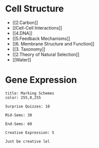 # Cell Structure

- [[2.Carbon]]
- [[Cell-Cell Interactions]]
- [[4.DNA]]
- [[5.Feedback Mechanisms]]
- [[6. Membrane Structure and Function]]
- [[3. Taxonomy]]
- [[2.Theory of Natural Selection]]
- [[Water]]

# Gene Expression


```ad-note
title: Marking Schemes
color: 255,0,255

Surprise Quizzes: 10

Mid-Sems: 30

End-Sems: 60

Creative Expression: 5

Just be creative lel
```
